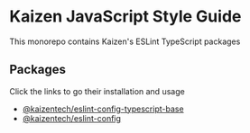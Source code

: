 # Kaizen JavaScript Style Guide
This monorepo contains Kaizen's ESLint TypeScript packages

## Packages
Click the links to go their installation and usage

- [@kaizentech/eslint-config-typescript-base](https://github.com/kaizentelekom/typescript/tree/prod/packages/eslint-config-typescript-kaizen-base)
- [@kaizentech/eslint-config](https://github.com/kaizentelekom/javascript/tree/prod/packages/eslint-config-typescript-kaizen)
